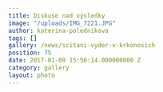 ```yaml
---
title: Diskuse nad výsledky
image: "/uploads/IMG_7221.JPG"
author: katerina-polednikova
tags: []
gallery: /news/scitani-vyder-v-krkonosich
position: 75
date: 2017-01-09 15:56:14.000000000 Z
category: gallery
layout: photo
---
```


